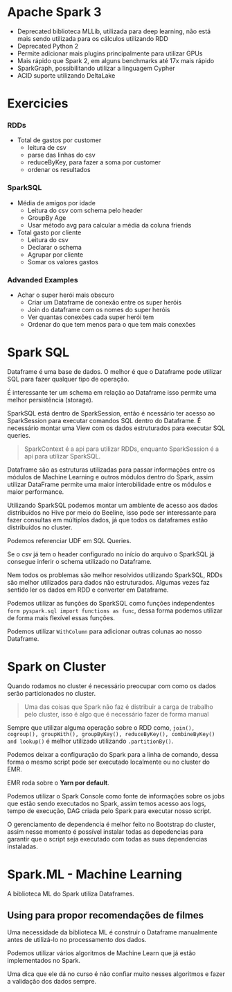 # Apache Spark 3

- Deprecated biblioteca MLLib, utilizada para deep learning, não está mais sendo utilizada para os cálculos utilizando RDD
- Deprecated Python 2
- Permite adicionar mais plugins principalmente para utilizar GPUs
- Mais rápido que Spark 2, em alguns benchmarks até 17x mais rápido
- SparkGraph, possibilitando utilizar a linguagem Cypher
- ACID suporte utilizando DeltaLake


# Exercicies

### RDDs
- Total de gastos por customer
  - leitura de csv
  - parse das linhas do csv
  - reduceByKey, para fazer a soma por customer
  - ordenar os resultados


### SparkSQL

- Média de amigos por idade
  - Leitura do csv com schema pelo header
  - GroupBy Age
  - Usar método avg para calcular a média da coluna friends
- Total gasto por cliente
  - Leitura do csv
  - Declarar o schema
  - Agrupar por cliente
  - Somar os valores gastos

### Advanded Examples

- Achar o super herói mais obscuro
  - Criar um Dataframe de conexão entre os super heróis
  - Join do dataframe com os nomes do super heróis
  - Ver quantas conexões cada super herói tem
  - Ordenar do que tem menos para o que tem mais conexões

# Spark SQL

Dataframe é uma base de dados. O melhor é que o Dataframe pode utilizar SQL para fazer qualquer tipo de operação.

É interessante ter um schema em relação ao Dataframe isso permite uma melhor persistência (storage).

SparkSQL está dentro de SparkSession, então é ncessário ter acesso ao SparkSession para executar comandos SQL dentro do Dataframe. É necessário montar uma View com os dados estruturados para executar SQL queries.

> SparkContext é a api para utilizar RDDs, enquanto SparkSession é a api para utilizar SparkSQL.

Dataframe são as estruturas utilizadas para passar informações entre os módulos de Machine Learning e outros módulos dentro do Spark, assim utilizar DataFrame permite uma maior interobilidade entre os módulos e maior performance.

Utilizando SparkSQL podemos montar um ambiente de acesso aos dados distribuídos no Hive por meio do Beeline, isso pode ser interessante para fazer consultas em múltiplos dados, já que todos os dataframes estão distribuídos no cluster.

Podemos referenciar UDF em SQL Queries.

Se o csv já tem o header configurado no início do arquivo o SparkSQL já consegue inferir o schema utilizado no Dataframe.

Nem todos os problemas são melhor resolvidos utilizando SparkSQL, RDDs são melhor utilizados para dados não estruturados. Algumas vezes faz sentido ler os dados em RDD e converter em Dataframe.

Podemos utilizar as funções do SparkSQL como funções independentes
` form pyspark.sql import functions as func`, dessa forma podemos utilizar de forma mais flexível essas funções.

Podemos utilizar `WithColumn` para adicionar outras colunas ao nosso Dataframe.

# Spark on Cluster

Quando rodamos no cluster é necessário preocupar com como os dados serão particionados no cluster.

> Uma das coisas que Spark não faz é distribuir a carga de trabalho pelo cluster, isso é algo que é necessário fazer de forma manual

Sempre que utilizar alguma operação sobre o RDD como, `join(), cogroup(), groupWith(), groupByKey(), reduceByKey(), combineByKey() and lookup()` é melhor utilizado utilizando `.partitionBy()`.

Podemos deixar a configuração do Spark para a linha de comando, dessa forma o mesmo script pode ser executado localmente ou no cluster do EMR.

EMR roda sobre o **Yarn por default**.

Podemos utilizar o Spark Console como fonte de informações sobre os jobs que estão sendo executados no Spark, assim temos acesso aos logs, tempo de execução, DAG criada pelo Spark para executar nosso script.

O gerenciamento de dependencia é melhor feito no Bootstrap do cluster, assim nesse momento é possível instalar todas as depedencias para garantir que o script seja executado com todas as suas dependencias instaladas.

# Spark.ML - Machine Learning

A biblioteca ML do Spark utiliza Dataframes.

## Using para propor recomendações de filmes

Uma necessidade da biblioteca ML é construir o Dataframe manualmente antes de utilizá-lo no processamento dos dados.

Podemos utilizar vários algoritmos de Machine Learn que já estão implementados no Spark.

Uma dica que ele dá no curso é não confiar muito nesses algoritmos e fazer a validação dos dados sempre.